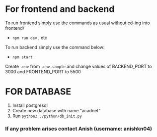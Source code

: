 # For frontend and backend
To run frontend simply use the commands as usual without cd-ing into frontend/ 
- <code>npm run dev</code> , etc

To run backend simply use the command below:
- <code>npm start</code>


Create `.env` from `.env.sample` and change values of BACKEND_PORT to 3000 and FRONTEND_PORT to 5500



# FOR DATABASE

1. Install postgresql
2. Create new database with name "acadnet"
3. Run `python3 ./python/db_init.py`

### If any problem arises contact Anish (username: anishkn04)
